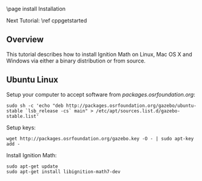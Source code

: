 \page install Installation

Next Tutorial: \ref cppgetstarted

## Overview

This tutorial describes how to install Ignition Math on Linux, Mac OS X and
Windows via either a binary distribution or from source.

## Ubuntu Linux

Setup your computer to accept software from
*packages.osrfoundation.org*:

```{.sh}
sudo sh -c 'echo "deb http://packages.osrfoundation.org/gazebo/ubuntu-stable `lsb_release -cs` main" > /etc/apt/sources.list.d/gazebo-stable.list'
```

Setup keys:

```{.sh}
wget http://packages.osrfoundation.org/gazebo.key -O - | sudo apt-key add -
```

Install Ignition Math:

```
sudo apt-get update
sudo apt-get install libignition-math7-dev
```
